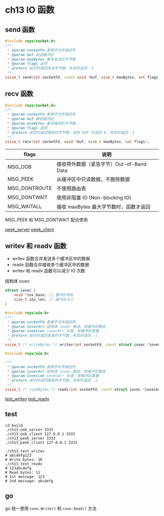 # ch13 IO 函数

## send 函数

```c++
#include <sys/socket.h>
/**
 * @param socketFd 套接字文件描述符
 * @param buf 发送缓冲区
 * @param maxBytes 最多发送的字节数
 * @param flags 选项
 * @return 成功时返回发送字节数，失败时返回 -1
 */
ssize_t send(int socketFd, const void *buf, size_t maxBytes, int flags);
```

## recv 函数

```c++
#include <sys/socket.h>
/**
 * @param socketFd 套接字文件描述符
 * @param buf 接收缓冲区
 * @param maxBytes 最多接收的字节数
 * @param flags 选项
 * @return 成功时返回接收的字节数，收到 EOF 时返回 0，失败时返回 -1
 */
ssize_t recv(int socketFd, void *buf, size_t maxBytes, int flags);
```

| flags         | 说明                                     |
| ------------- | ---------------------------------------- |
| MSG_OOB       | 接收带外数据（紧急字节）Out-of-Band Data |
| MSG_PEEK      | 从缓冲区中只读数据，不删除数据           |
| MSG_DONTROUTE | 不使用路由表                             |
| MSG_DONTWAIT  | 使用非阻塞 IO (Non-blocking IO)          |
| MSG_WAITALL   | 接收 maxBytes 最大字节数时，函数才返回   |

MSG_PEEK 和 MSG_DONTWAIT 配合使用

[peek_server](./peek_server.c) [peek_client](./peek_client.c)

## writev 和 readv 函数

- writev 函数合并发送多个缓冲区中的数据
- readv 函数合并接收多个缓冲区中的数据
- writev 和 readv 函数可以减少 IO 次数

结构体 iovec

```c++
struct iovec {
    void *iov_base; // 缓冲区地址
    size_t iov_len; // 缓冲区大小
}
```

```c++
#include <sys/uio.h>
/**
 * @param socketFd 套接字文件描述符
 * @param iovecArr 结构体 iovec 数组，即缓冲区数组
 * @param iovecLen iovecArr 长度，即缓冲区数量
 * @return 成功时返回发送的字节数，失败时返回 -1
 */
ssize_t /* writeBytes */ writev(int socketFd, const struct iovec *iovecArr, int iovecLen);
```

```c++
#include <sys/uio.h>

/**
 * @param socketFd 套接字文件描述符
 * @param iovecArr 结构体 iovec 数组，即缓冲区数组
 * @param iovecLen iovecArr 长度，即缓冲区数量
 * @return 成功时返回接收的字节数，失败时返回 -1
 */
ssize_t /* readBytes */ readv(int socketFd, const struct iovec *iovecArr, int iovecLen);
```

[test_writev](./test_writev.c) [test_readv](./test_readv.c)

## test

```shell
cd build
./ch13_oob_server 3333
./ch13_oob_client 127.0.0.1 3333
./ch13_peek_server 3333
./ch13_peek_client 127.0.0.1 3333

./ch13_test_writev
# abcdefg123
# Write bytes: 10
./ch13_test_readv
# 123abcdefg
# Read bytes: 11
# 1st message: 123
# 2nd message: abcdefg
```

## go

go 统一使用 `conn.Write()` 和 `conn.Read()` 方法
